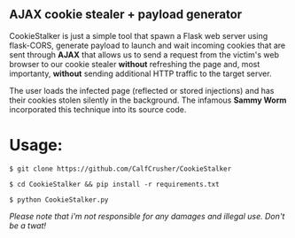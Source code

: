 ## AJAX cookie stealer + payload generator

CookieStalker is just a simple tool that spawn a Flask web server using flask-CORS, generate payload to launch and wait incoming cookies that are sent through **AJAX** that allows us to send a request from the victim's web browser to our cookie stealer **without** refreshing the page and, most importanty, **without** sending additional HTTP traffic to the target server.

The user loads the infected page (reflected or stored injections) and has their cookies stolen silently in the background. The infamous **Sammy Worm** incorporated this technique into its source code.

# Usage:
`$ git clone https://github.com/CalfCrusher/CookieStalker`

`$ cd CookieStalker && pip install -r requirements.txt`

`$ python CookieStalker.py`

*Please note that i'm not responsible for any damages and illegal use. Don't be a twat!*
